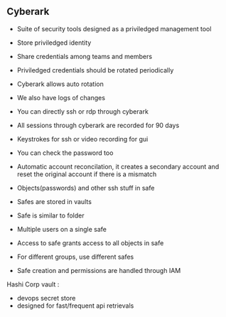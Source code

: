 ## Cyberark

- Suite of security tools designed as a priviledged management tool 
- Store priviledged identity
- Share credentials among teams and members
- Priviledged credentials should be rotated periodically
- Cyberark allows auto rotation 
- We also have logs of changes
- You can directly ssh or rdp through cyberark
- All sessions through cyberark are recorded for 90 days
- Keystrokes for ssh or video recording for gui
- You can check the password too
- Automatic account reconcilation, it creates a secondary account and reset the original account if there is a mismatch

- Objects(passwords) and other ssh stuff in safe
- Safes are stored in vaults
- Safe is similar to folder
- Multiple users on a single safe
- Access to safe grants access to all objects in safe
- For different groups, use different safes
- Safe creation and permissions are handled through IAM

Hashi Corp vault : 
- devops secret store
- designed for fast/frequent api retrievals



